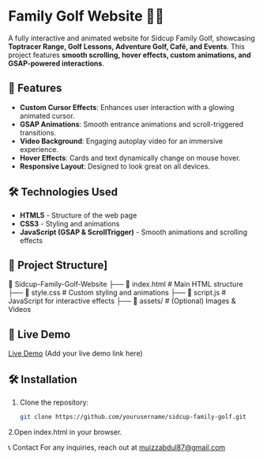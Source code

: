 # Family Golf Website 🏌️‍♂️

A fully interactive and animated website for Sidcup Family Golf, showcasing **Toptracer Range, Golf Lessons, Adventure Golf, Café, and Events**. This project features **smooth scrolling, hover effects, custom animations, and GSAP-powered interactions**.

## 🚀 Features
- **Custom Cursor Effects**: Enhances user interaction with a glowing animated cursor.
- **GSAP Animations**: Smooth entrance animations and scroll-triggered transitions.
- **Video Background**: Engaging autoplay video for an immersive experience.
- **Hover Effects**: Cards and text dynamically change on mouse hover.
- **Responsive Layout**: Designed to look great on all devices.

## 🛠️ Technologies Used
- **HTML5** - Structure of the web page
- **CSS3** - Styling and animations
- **JavaScript (GSAP & ScrollTrigger)** - Smooth animations and scrolling effects

## 📂 Project Structure]

📁 Sidcup-Family-Golf-Website ├── 📄 index.html # Main HTML structure ├── 📄 style.css # Custom styling and animations ├── 📄 script.js # JavaScript for interactive effects ├── 📁 assets/ # (Optional) Images & Videos


## 🎥 Live Demo
[Live Demo](#) (Add your live demo link here)

## 🛠️ Installation
1. Clone the repository:
   ```sh
   git clone https://github.com/yourusername/sidcup-family-golf.git
2.Open index.html in your browser.

📞 Contact
For any inquiries, reach out at muizzabdul87@gmail.com

